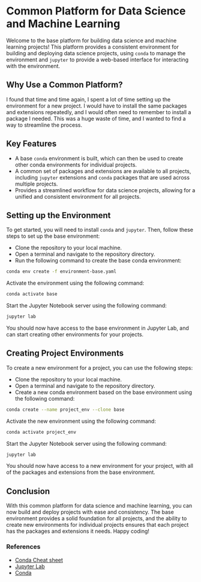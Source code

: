 # Common Platform for Data Science and Machine Learning

Welcome to the base platform for building data science and machine learning projects! This platform provides a consistent environment for building and deploying data science projects, using `conda` to manage the environment and `jupyter` to provide a web-based interface for interacting with the environment.

## Why Use a Common Platform?

I found that time and time again, I spent a lot of time setting up the environment for a new project. I would have to install the same packages and extensions repeatedly, and I would often need to remember to install a package I needed. This was a huge waste of time, and I wanted to find a way to streamline the process.

## Key Features

- A base `conda` environment is built, which can then be used to create other conda environments for individual projects.
- A common set of packages and extensions are available to all projects, including `jupyter` extensions and `conda` packages that are used across multiple projects.
- Provides a streamlined workflow for data science projects, allowing for a unified and consistent environment for all projects.

## Setting up the Environment

To get started, you will need to install `conda` and `jupyter`. Then, follow these steps to set up the base environment:

- Clone the repository to your local machine.
- Open a terminal and navigate to the repository directory.
- Run the following command to create the base conda environment:

```bash
conda env create -f environment-base.yaml
```

Activate the environment using the following command:

```bash
conda activate base
```

Start the Jupyter Notebook server using the following command:

```bash
jupyter lab
```

You should now have access to the base environment in Jupyter Lab, and can start creating other environments for your projects.

## Creating Project Environments

To create a new environment for a project, you can use the following steps:

- Clone the repository to your local machine.
- Open a terminal and navigate to the repository directory.
- Create a new conda environment based on the base environment using the following command:

```bash
conda create --name project_env --clone base
```

Activate the new environment using the following command:

```bash
conda activate project_env
```

Start the Jupyter Notebook server using the following command:

```bash
jupyter lab
```

You should now have access to a new environment for your project, with all of the packages and extensions from the base environment.

## Conclusion

With this common platform for data science and machine learning, you can now build and deploy projects with ease and consistency. The base environment provides a solid foundation for all projects, and the ability to create new environments for individual projects ensures that each project has the packages and extensions it needs. Happy coding!

### References

- [Conda Cheat sheet](https://conda.io/projects/conda/en/latest/user-guide/cheatsheet.html)
- [Jupyter Lab](https://jupyterlab.readthedocs.io/en/stable/)
- [Conda](https://docs.conda.io/en/latest/)
